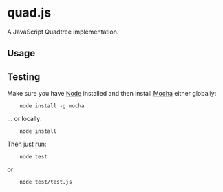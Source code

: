 # quad.js

A JavaScript Quadtree implementation.

## Usage



## Testing

Make sure you have [Node](http://nodejs.org) installed and then install [Mocha](http://visionmedia.github.io/mocha/) either globally:

```
	node install -g mocha
```

... or locally:

```
	node install
```

Then just run:

```
	node test
```
or:

```
	node test/test.js
```
